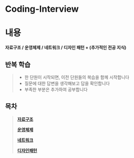 # Coding-Interview
# 내용   
__자료구조 / 운영체제 / 네트워크 / 디자인 패턴 + (추가적인 전공 지식)__       
##  __반복 학습__   
> * 한 단원이 시작되면, 이전 단원들의 복습을 함께 시작합니다   
> * 질문에 대한 답변을 생각해보고 답을 확인합니다     
> * 부족한 부분은 추가하여 공부합니다     

## 목차
      
> __[자료구조](https://github.com/jhmin-kk99/Coding-Interview/blob/main/DataStructure.md)__    
>   
> __[운영체제](https://github.com/jhmin-kk99/Coding-Interview/blob/main/OS.md)__       
>
> __[네트워크](https://github.com/jhmin-kk99/Coding-Interview/blob/main/Network.md)__       
>
> __[디자인패턴](https://github.com/jhmin-kk99/Coding-Interview/blob/main/DesignPattern.md)__      



